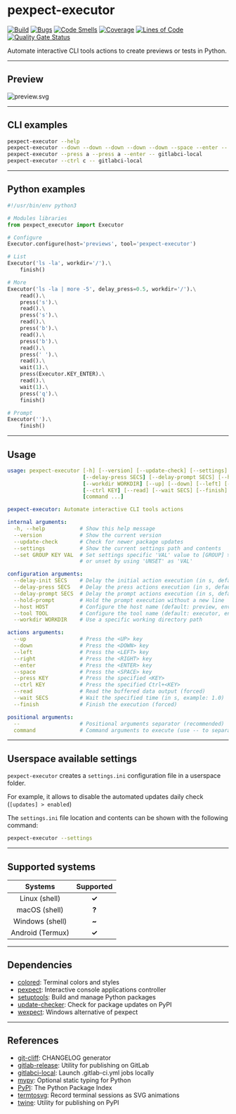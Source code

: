 # pexpect-executor

[![Build](https://gitlab.com/RadianDevCore/tools/pexpect-executor/badges/main/pipeline.svg)](https://gitlab.com/RadianDevCore/tools/pexpect-executor/-/commits/main/)
[![Bugs](https://sonarcloud.io/api/project_badges/measure?project=AdrianDC_pexpect-executor&metric=bugs)](https://sonarcloud.io/dashboard?id=AdrianDC_pexpect-executor)
[![Code Smells](https://sonarcloud.io/api/project_badges/measure?project=AdrianDC_pexpect-executor&metric=code_smells)](https://sonarcloud.io/dashboard?id=AdrianDC_pexpect-executor)
[![Coverage](https://sonarcloud.io/api/project_badges/measure?project=AdrianDC_pexpect-executor&metric=coverage)](https://sonarcloud.io/dashboard?id=AdrianDC_pexpect-executor)
[![Lines of Code](https://sonarcloud.io/api/project_badges/measure?project=AdrianDC_pexpect-executor&metric=ncloc)](https://sonarcloud.io/dashboard?id=AdrianDC_pexpect-executor)
[![Quality Gate Status](https://sonarcloud.io/api/project_badges/measure?project=AdrianDC_pexpect-executor&metric=alert_status)](https://sonarcloud.io/dashboard?id=AdrianDC_pexpect-executor)

Automate interactive CLI tools actions to create previews or tests in Python.

---

## Preview

![preview.svg](https://gitlab.com/RadianDevCore/tools/pexpect-executor/raw/3.0.0/docs/preview.svg)

---

## CLI examples

```bash
pexpect-executor --help
pexpect-executor --down --down --down --down --down --space --enter -- gitlabci-local -H -B
pexpect-executor --press a --press a --enter -- gitlabci-local
pexpect-executor --ctrl c -- gitlabci-local
```

---

## Python examples

```python
#!/usr/bin/env python3

# Modules libraries
from pexpect_executor import Executor

# Configure
Executor.configure(host='previews', tool='pexpect-executor')

# List
Executor('ls -la', workdir='/').\
    finish()

# More
Executor('ls -la | more -5', delay_press=0.5, workdir='/').\
    read().\
    press('s').\
    read().\
    press('s').\
    read().\
    press('b').\
    read().\
    press('b').\
    read().\
    press(' ').\
    read().\
    wait(1).\
    press(Executor.KEY_ENTER).\
    read().\
    wait(1).\
    press('q').\
    finish()

# Prompt
Executor('').\
    finish()
```

---

## Usage

<!-- prettier-ignore-start -->
<!-- readme-help-start -->

```yaml
usage: pexpect-executor [-h] [--version] [--update-check] [--settings] [--set GROUP KEY VAL] [--delay-init SECS]
                        [--delay-press SECS] [--delay-prompt SECS] [--hold-prompt] [--host HOST] [--tool TOOL]
                        [--workdir WORKDIR] [--up] [--down] [--left] [--right] [--enter] [--space] [--press KEY]
                        [--ctrl KEY] [--read] [--wait SECS] [--finish] [--]
                        [command ...]

pexpect-executor: Automate interactive CLI tools actions

internal arguments:
  -h, --help           # Show this help message
  --version            # Show the current version
  --update-check       # Check for newer package updates
  --settings           # Show the current settings path and contents
  --set GROUP KEY VAL  # Set settings specific 'VAL' value to [GROUP] > KEY
                       # or unset by using 'UNSET' as 'VAL'

configuration arguments:
  --delay-init SECS    # Delay the initial action execution (in s, default: 1.0)
  --delay-press SECS   # Delay the press actions execution (in s, default: 0.5)
  --delay-prompt SECS  # Delay the prompt actions execution (in s, default: 1.0)
  --hold-prompt        # Hold the prompt execution without a new line
  --host HOST          # Configure the host name (default: preview, env: EXECUTOR_HOST)
  --tool TOOL          # Configure the tool name (default: executor, env: EXECUTOR_TOOL)
  --workdir WORKDIR    # Use a specific working directory path

actions arguments:
  --up                 # Press the <UP> key
  --down               # Press the <DOWN> key
  --left               # Press the <LEFT> key
  --right              # Press the <RIGHT> key
  --enter              # Press the <ENTER> key
  --space              # Press the <SPACE> key
  --press KEY          # Press the specified <KEY>
  --ctrl KEY           # Press the specified Ctrl+<KEY>
  --read               # Read the buffered data output (forced)
  --wait SECS          # Wait the specified time (in s, example: 1.0)
  --finish             # Finish the execution (forced)

positional arguments:
  --                   # Positional arguments separator (recommended)
  command              # Command arguments to execute (use -- to separate)
```

<!-- readme-help-stop -->
<!-- prettier-ignore-end -->

---

## Userspace available settings

`pexpect-executor` creates a `settings.ini` configuration file in a userspace folder.

For example, it allows to disable the automated updates daily check (`[updates] > enabled`)

The `settings.ini` file location and contents can be shown with the following command:

```bash
pexpect-executor --settings
```

---

## Supported systems

|     Systems      | Supported |
| :--------------: | :-------: |
|  Linux (shell)   |   **✓**   |
|  macOS (shell)   |   **?**   |
| Windows (shell)  |   **~**   |
| Android (Termux) |   **✓**   |

---

## Dependencies

- [colored](https://pypi.org/project/colored/): Terminal colors and styles
- [pexpect](https://pypi.org/project/pexpect/): Interactive console applications controller
- [setuptools](https://pypi.org/project/setuptools/): Build and manage Python packages
- [update-checker](https://pypi.org/project/update-checker/): Check for package updates on PyPI
- [wexpect](https://pypi.org/project/wexpect/): Windows alternative of pexpect

---

## References

- [git-cliff](https://github.com/orhun/git-cliff): CHANGELOG generator
- [gitlab-release](https://pypi.org/project/gitlab-release/): Utility for publishing on GitLab
- [gitlabci-local](https://pypi.org/project/gitlabci-local/): Launch .gitlab-ci.yml jobs locally
- [mypy](https://pypi.org/project/mypy/): Optional static typing for Python
- [PyPI](https://pypi.org/): The Python Package Index
- [termtosvg](https://pypi.org/project/termtosvg/): Record terminal sessions as SVG animations
- [twine](https://pypi.org/project/twine/): Utility for publishing on PyPI
